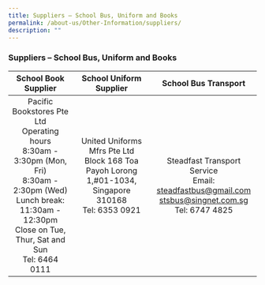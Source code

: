 ```yaml
---
title: Suppliers – School Bus, Uniform and Books
permalink: /about-us/Other-Information/suppliers/
description: ""
---
```

### Suppliers – School Bus, Uniform and Books

| School Book Supplier | School Uniform Supplier | School Bus Transport |
|:---:|:---:|:---:|
| Pacific Bookstores Pte Ltd<br>Operating hours<br>8:30am - 3:30pm (Mon, Fri)<br>8:30am - 2:30pm (Wed)<br>Lunch break: 11:30am - 12:30pm<br>Close on Tue, Thur, Sat and Sun<br>Tel: 6464 0111<br>  | United Uniforms Mfrs Pte Ltd<br>Block 168 Toa Payoh Lorong 1,#01-1034, Singapore 310168 <br>Tel: 6353 0921<br><br><br> | Steadfast Transport Service<br>Email: steadfastbus@gmail.com<br>           stsbus@singnet.com.sg<br>Tel: 6747 4825 |